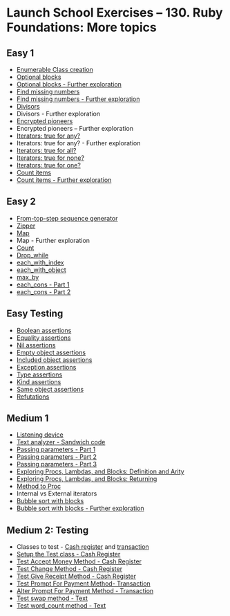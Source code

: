 # Launch School Exercises – 130. Ruby Foundations: More topics

## Easy 1

* [Enumerable Class creation](enumerable_class_creation.rb)
* [Optional blocks](optional_blocks_1.rb)
* [Optional blocks - Further exploration](optional_blocks_2.rb)
* [Find missing numbers](find_missing_numbers_1.rb)
* [Find missing numbers - Further exploration](find_missing_numbers_2.rb)
* [Divisors](divisors.rb)
* Divisors - Further exploration
* [Encrypted pioneers](encrypted_pioneers.rb)
* Encrypted pioneers – Further exploration
* [Iterators: true for any?](iterators_true_for_any.rb)
* Iterators: true for any? - Further exploration
* [Iterators: true for all?](iterators_true_for_all.rb)
* [Iterators: true for none?](iterators_true_for_none.rb)
* [Iterators: true for one?](iterators_true_for_one.rb)
* [Count items](count_items_1.rb)
* [Count items - Further exploration](count_items_2.rb)

## Easy 2

* [From-top-step sequence generator](from_top_step_sequence_generator.rb)
* [Zipper](zipper.rb)
* [Map](map.rb)
* Map - Further exploration
* [Count](count.rb)
* [Drop_while](drop_while.rb)
* [each_with_index](each_with_index.rb)
* [each_with_object](each_with_object.rb)
* [max_by](max_by.rb)
* [each_cons - Part 1](each_cons_part_1.rb)
* [each_cons - Part 2](each_cons_part_2.rb)

## Easy Testing

* [Boolean assertions](boolean_assertions.rb)
* [Equality assertions](equality_assertions.rb)
* [Nil assertions](nil_assertions.rb)
* [Empty object assertions](empty_object_assertions.rb)
* [Included object assertions](included_object_assertions.rb)
* [Exception assertions](exception_assertions.rb)
* [Type assertions](type_assertions.rb)
* [Kind assertions](kind_assertions.rb)
* [Same object assertions](same_object_assertions.rb)
* [Refutations](refutations.rb)

## Medium 1

* [Listening device](listening_device.rb)
* [Text analyzer - Sandwich code](text_analyzer_sandwich_code.rb)
* [Passing parameters - Part 1](passing_parameters_part_1.rb)
* [Passing parameters - Part 2](passing_parameters_part_2.rb)
* [Passing parameters - Part 3](passing_parameters_part_3.rb)
* [Exploring Procs, Lambdas, and Blocks: Definition and Arity](definition_and_arity.rb)
* [Exploring Procs, Lambdas, and Blocks: Returning](returning.rb)
* [Method to Proc](method_to_proc.rb)
* Internal vs External iterators
* [Bubble sort with blocks](bubble_sort_with_blocks_1.rb)
* [Bubble sort with blocks - Further exploration](bubble_sort_with_blocks_2.rb)

## Medium 2: Testing

* Classes to test - [Cash register](cash_register.rb) and [transaction](transaction.rb)
* [Setup the Test class - Cash Register](cash_register_test.rb)
* [Test Accept Money Method - Cash Register](cash_register_test.rb)
* [Test Change Method - Cash Register](cash_register_test.rb)
* [Test Give Receipt Method - Cash Register](cash_register_test.rb)
* [Test Prompt For Payment Method- Transaction](transaction_test.rb)
* [Alter Prompt For Payment Method - Transaction](transaction_test.rb)
* [Test swap method - Text](swap_letters_test.rb)
* [Test word_count method - Text](word_count_test.rb)
